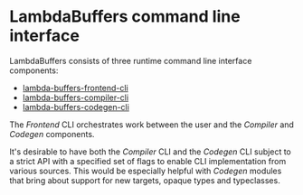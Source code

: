 # LambdaBuffers command line interface

LambdaBuffers consists of three runtime command line interface components:

- [lambda-buffers-frontend-cli](lambda-buffers-frontend-cli)
- [lambda-buffers-compiler-cli](lambda-buffers-compiler-cli)
- [lambda-buffers-codegen-cli](todo-link)

The *Frontend* CLI orchestrates work between the user and the *Compiler* and
*Codegen* components.

It's desirable to have both the *Compiler* CLI and the *Codegen* CLI subject to
a strict API with a specified set of flags to enable CLI implementation from
various sources. This would be especially helpful with *Codegen* modules that
bring about support for new targets, opaque types and typeclasses.

<!-- TODO(bladyjoker): Complete this chapter -->
